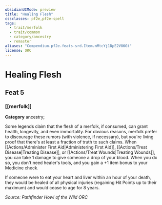 ```yaml
---
obsidianUIMode: preview
title: "Healing Flesh"
cssclasses: pf2e,pf2e-spell
tags:
  - trait/merfolk
  - trait/common
  - category/ancestry
  - remaster
aliases: "Compendium.pf2e.feats-srd.Item.nMtcYj1DpE2V86Gt"
license: ORC
---
```

# Healing Flesh
## Feat 5
### [[merfolk]]

**Category** ancestry; 




Some legends claim that the flesh of a merfolk, if consumed, can grant health, longevity, and even immortality. For obvious reasons, merfolk prefer to discourage these rumors (with violence, if necessary), but you're living proof that there's at least a fraction of truth to such claims. When [[Actions/Administer First Aid|Administering First Aid]], [[Actions/Treat Disease|Treating Disease]], or [[Actions/Treat Wounds|Treating Wounds]], you can take 1 damage to give someone a drop of your blood. When you do so, you don't need healer's tools, and you gain a +1 item bonus to your Medicine check.

If someone were to eat your heart and liver within an hour of your death, they would be healed of all physical injuries (regaining Hit Points up to their maximum) and would cease to age for 8 years.

*Source: Pathfinder Howl of the Wild*
*ORC*